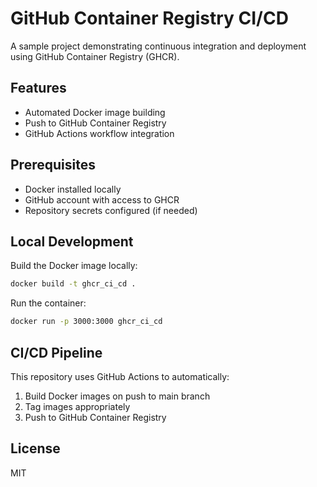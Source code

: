 # GitHub Container Registry CI/CD

A sample project demonstrating continuous integration and deployment using GitHub Container Registry (GHCR).

## Features

- Automated Docker image building
- Push to GitHub Container Registry
- GitHub Actions workflow integration

## Prerequisites

- Docker installed locally
- GitHub account with access to GHCR
- Repository secrets configured (if needed)

## Local Development

Build the Docker image locally:
```bash
docker build -t ghcr_ci_cd .
```

Run the container:
```bash
docker run -p 3000:3000 ghcr_ci_cd
```

## CI/CD Pipeline

This repository uses GitHub Actions to automatically:
1. Build Docker images on push to main branch
2. Tag images appropriately
3. Push to GitHub Container Registry

## License

MIT

